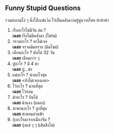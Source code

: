 ## Funny Stupid Questions

รวมคำถามโง่ ๆ ตึ่งโป๊ะแช่แว๊ด ไว้เป็นคลังความรู้คู่ควายไทย ห้าห้าห้า  

1. เรืออะไรไม่มีวัน ล่ม ?  
   **เฉลย** เรือไม่มีหลังคา (ไม่ร่ม)  
2. จรวดอะไร ? หาไม่เจอ  
   **เฉลย** จรวดมิดทราย (มิดไซด์)  
3. เดือนอะไร ? นับได้ 32 วัน  
   **เฉลย** เดือนกว่า ๆ  
4. ปูอะไร ? มี 4 ขา  
   **เฉลย** ปู...ม้า  
5. แม่อะไร ? น่าตกใจสุด  
   **เฉลย** <ยังไม่เจอเฉลย>  
6. ไว้อะไร ? นานที่สุด  
   **เฉลย** ไว้ก่อน  
7. ม้าอะไร ? บินได้  
   **เฉลย** ม้าแลง (แมลง)  
8. สะพานอะไร ? สูงที่สุด  
   **เฉลย** สะพานผ่านฟ้า  
9. กุ้งอะไรมาจากเมืองจีน ?  
   **เฉลย** กุ้งแช่ ๆ ๆ (เชิดสิงโต)  
